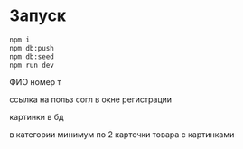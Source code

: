 # Запуск

```bash
npm i
npm db:push
npm db:seed
npm run dev
```


ФИО
номер т

ссылка на польз согл в окне регистрации

картинки в бд

в категории минимум по 2 карточки товара с картинками